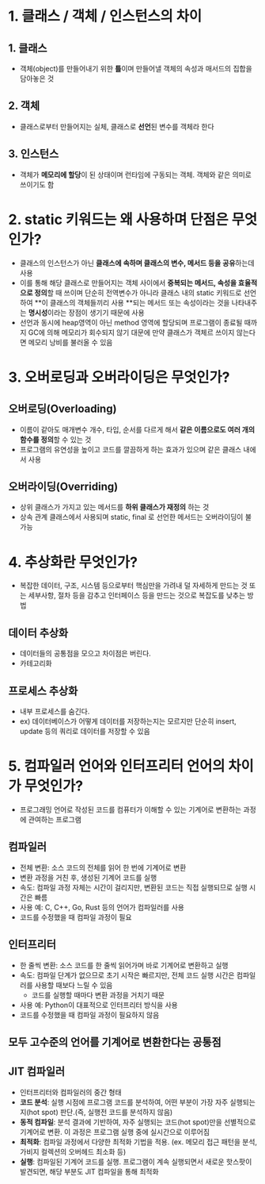 # 1. 클래스 / 객체 / 인스턴스의 차이

## 1. 클래스

* 객체(object)를 만들어내기 위한 **틀**이며 만들어낼 객체의 속성과 매서드의 집합을 담아놓은 것

## 2. 객체

* 클래스로부터 만들어지는 실체, 클래스로 **선언**된 변수를 객체라 한다

## 3. 인스턴스

* 객체가 **메모리에 할당**이 된 상태이며 런타임에 구동되는 객체. 객체와 같은 의미로 쓰이기도 함

# 2. static 키워드는 왜 사용하며 단점은 무엇인가?

* 클래스의 인스턴스가 아닌 **클래스에 속하며 클래스의 변수, 메서드 등을 공유**하는데 사용
* 이를 통해 해당 클래스로 만들어지는 객체 사이에서 **중복되는 메서드, 속성을 효율적으로 정의**할 때 쓰이며 단순히 전역변수가 아니라 클래스 내의 static 키워드로 선언하여 **이 클래스의 객체들끼리 사용
  **되는 메서드
  또는 속성이라는 것을 나타내주는 **명시성**이라는 장점이 생기기 때문에 사용
* 선언과 동시에 heap영역이 아닌 method 영역에 할당되며 프로그램이 종료될 때까지 GC에 의해 메모리가 회수되지 않기 대문에 만약 클래스가 객체르 쓰이지 않는다면 메모리 낭비를 불러올 수 있음

# 3. 오버로딩과 오버라이딩은 무엇인가?

## 오버로딩(Overloading)

* 이름이 같아도 매개변수 개수, 타입, 순서를 다르게 해서 **같은 이름으로도 여러 개의 함수를 정의**할 수 있는 것
* 프로그램의 유연성을 높이고 코드를 깔끔하게 하는 효과가 있으며 같은 클래스 내에서 사용

## 오버라이딩(Overriding)

* 상위 클래스가 가지고 있는 메서드를 **하위 클래스가 재정의** 하는 것
* 상속 관계 클래스에서 사용되며 static, final 로 선언한 메서드는 오버라이딩이 불가능

# 4. 추상화란 무엇인가?

* 복잡한 데이터, 구조, 시스템 등으로부터 핵심만을 가려내 덜 자세하게 만드는 것 또는 세부사항, 절차 등을 감추고 인터페이스 등을 만드는 것으로 복잡도를 낮추는 방법

## 데이터 추상화

* 데이터들의 공통점을 모으고 차이점은 버린다.
* 카테고리화

## 프로세스 추상화

* 내부 프로세스를 숨긴다.
* ex) 데이터베이스가 어떻게 데이터를 저장하는지는 모르지만 단순히 insert, update 등의 쿼리로 데이터를 저장할 수 있음

# 5. 컴파일러 언어와 인터프리터 언어의 차이가 무엇인가?

* 프로그래밍 언어로 작성된 코드를 컴퓨터가 이해할 수 있는 기계어로 변환하는 과정에 관여하는 프로그램

## 컴파일러

* 전체 변환: 소스 코드의 전체를 읽어 한 번에 기계어로 변환
* 변환 과정을 거친 후, 생성된 기계어 코드를 실행
* 속도: 컴파일 과정 자체는 시간이 걸리지만, 변환된 코드는 직접 실행되므로 실행 시간은 빠름
* 사용 예: C, C++, Go, Rust 등의 언어가 컴파일러를 사용
* 코드를 수정했을 때 컴파일 과정이 필요

## 인터프리터

* 한 줄씩 변환: 소스 코드를 한 줄씩 읽어가며 바로 기계어로 변환하고 실행
* 속도: 컴파일 단계가 없으므로 초기 시작은 빠르지만, 전체 코드 실행 시간은 컴파일러를 사용할 때보다 느릴 수 있음
    * 코드를 실행할 때마다 변환 과정을 거치기 때문
* 사용 예: Python이 대표적으로 인터프리터 방식을 사용
* 코드를 수정했을 때 컴파일 과정이 필요하지 않음

## 모두 고수준의 언어를 기계어로 변환한다는 공통점

## JIT 컴파일러

* 인터프리터와 컴파일러의 중간 형태
* **코드 분석**: 실행 시점에 프로그램 코드를 분석하여, 어떤 부분이 가장 자주 실행되는지(hot spot) 판단.(즉, 실행전 코드를 분석하지 않음)
* **동적 컴파일**: 분석 결과에 기반하여, 자주 실행되는 코드(hot spot)만을 선별적으로 기계어로 변환. 이 과정은 프로그램 실행 중에 실시간으로 이루어짐
* **최적화**: 컴파일 과정에서 다양한 최적화 기법을 적용. (ex. 메모리 접근 패턴을 분석, 가비지 컬렉션의 오버헤드 최소화 등)
* **실행**: 컴파일된 기계어 코드를 실행. 프로그램이 계속 실행되면서 새로운 핫스팟이 발견되면, 해당 부분도 JIT 컴파일을 통해 최적화